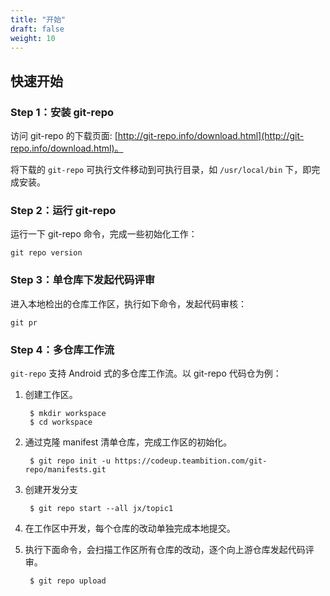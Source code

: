 ```yaml
---
title: "开始"
draft: false
weight: 10
---
```


## 快速开始

### Step 1：安装 git-repo

访问 git-repo 的下载页面: [http://git-repo.info/download.html](http://git-repo.info/download.html)。

将下载的 `git-repo` 可执行文件移动到可执行目录，如 `/usr/local/bin` 下，即完成安装。


### Step 2：运行 git-repo

运行一下 git-repo 命令，完成一些初始化工作：

    git repo version


### Step 3：单仓库下发起代码评审

进入本地检出的仓库工作区，执行如下命令，发起代码审核：

    git pr


### Step 4：多仓库工作流

`git-repo` 支持 Android 式的多仓库工作流。以 git-repo 代码仓为例：

1. 创建工作区。

        $ mkdir workspace
        $ cd workspace

2. 通过克隆 manifest 清单仓库，完成工作区的初始化。

        $ git repo init -u https://codeup.teambition.com/git-repo/manifests.git

3. 创建开发分支

        $ git repo start --all jx/topic1

4. 在工作区中开发，每个仓库的改动单独完成本地提交。

5. 执行下面命令，会扫描工作区所有仓库的改动，逐个向上游仓库发起代码评审。

        $ git repo upload
